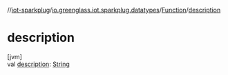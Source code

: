 //[iot-sparkplug](../../../index.md)/[io.greenglass.iot.sparkplug.datatypes](../index.md)/[Function](index.md)/[description](description.md)

# description

[jvm]\
val [description](description.md): [String](https://kotlinlang.org/api/latest/jvm/stdlib/kotlin/-string/index.html)
